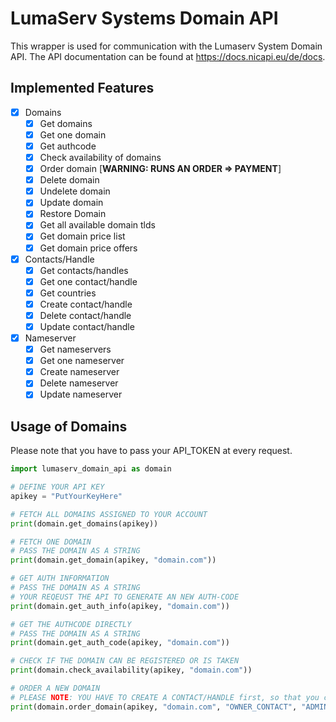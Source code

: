 
# LumaServ Systems Domain API
This wrapper is used for communication with the Lumaserv System Domain API. The API documentation can be found at https://docs.nicapi.eu/de/docs.
## Implemented Features

 - [x] Domains
	 - [x] Get domains 
	 - [x] Get one domain
	 - [x] Get authcode
	 - [x] Check availability of domains
	 - [x] Order domain [**WARNING: RUNS AN ORDER => PAYMENT**]
	 - [x] Delete domain
	 - [x] Undelete domain
	 - [x] Update domain
	 - [x] Restore Domain
	 - [x] Get all available domain tlds
	 - [x] Get domain price list
	 - [x] Get domain price offers
 - [x] Contacts/Handle
	 - [x] Get contacts/handles
	 - [x] Get one contact/handle
	 - [x] Get countries
	 - [x] Create contact/handle
	 - [x] Delete contact/handle
	 - [x] Update contact/handle
 - [x] Nameserver
	 - [x] Get nameservers
	 - [x] Get one nameserver
	 - [x] Create nameserver
	 - [x] Delete nameserver
	 - [x] Update nameserver

## Usage of Domains
Please note that you have to pass your API_TOKEN at every request.
```python
import lumaserv_domain_api as domain

# DEFINE YOUR API KEY
apikey = "PutYourKeyHere"

# FETCH ALL DOMAINS ASSIGNED TO YOUR ACCOUNT
print(domain.get_domains(apikey))

# FETCH ONE DOMAIN
# PASS THE DOMAIN AS A STRING 
print(domain.get_domain(apikey, "domain.com")) 

# GET AUTH INFORMATION
# PASS THE DOMAIN AS A STRING
# YOUR REQEUST THE API TO GENERATE AN NEW AUTH-CODE
print(domain.get_auth_info(apikey, "domain.com"))

# GET THE AUTHCODE DIRECTLY
# PASS THE DOMAIN AS A STRING
print(domain.get_auth_code(apikey, "domain.com"))

# CHECK IF THE DOMAIN CAN BE REGISTERED OR IS TAKEN
print(domain.check_availability(apikey, "domain.com"))

# ORDER A NEW DOMAIN
# PLEASE NOTE: YOU HAVE TO CREATE A CONTACT/HANDLE first, so that you can pass them as domain contact!
print(domain.order_domain(apikey, "domain.com", "OWNER_CONTACT", "ADMIN_CONTACT", "TECH_CONTACT", "ZONE_CONTACT", "ns1.yourserver.com", "ns2.yourserver.com"))


```
